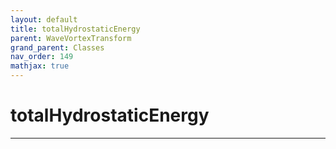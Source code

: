 ```yaml
---
layout: default
title: totalHydrostaticEnergy
parent: WaveVortexTransform
grand_parent: Classes
nav_order: 149
mathjax: true
---
```


#  totalHydrostaticEnergy




---

